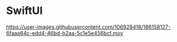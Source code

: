 # SwiftUI



https://user-images.githubusercontent.com/106928418/186158127-6faaa64c-edd4-46bd-b2aa-5c1e5e456bcf.mov

